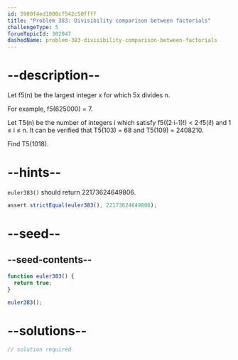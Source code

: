 ```yaml
---
id: 5900f4ed1000cf542c50ffff
title: "Problem 383: Divisibility comparison between factorials"
challengeType: 5
forumTopicId: 302047
dashedName: problem-383-divisibility-comparison-between-factorials
---
```


# --description--

Let f5(n) be the largest integer x for which 5x divides n.

For example, f5(625000) = 7.

Let T5(n) be the number of integers i which satisfy f5((2·i-1)!) &lt; 2·f5(i!) and 1 ≤ i ≤ n. It can be verified that T5(103) = 68 and T5(109) = 2408210.

Find T5(1018).

# --hints--

`euler383()` should return 22173624649806.

```js
assert.strictEqual(euler383(), 22173624649806);
```

# --seed--

## --seed-contents--

```js
function euler383() {
  return true;
}

euler383();
```

# --solutions--

```js
// solution required
```
